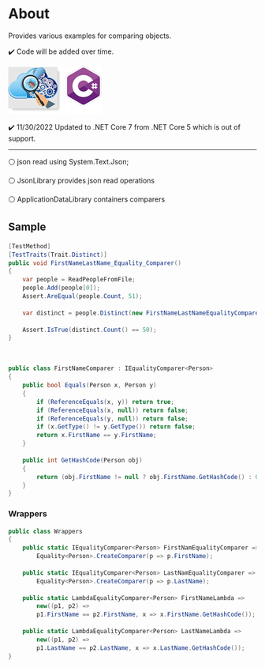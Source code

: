 # About

Provides various examples for comparing objects. 

:heavy_check_mark:  Code will be added over time.

![img](assets/unitTesting.png) ![img](assets/csharpSmall.png)


:heavy_check_mark: 11/30/2022 Updated to .NET Core 7 from .NET Core 5 which is out of support.


---

:white_circle: json read using System.Text.Json;

:white_circle: JsonLibrary provides json read operations

:white_circle: ApplicationDataLibrary containers comparers



## Sample

```csharp
[TestMethod]
[TestTraits(Trait.Distinct)]
public void FirstNameLastName_Equality_Comparer()
{
    var people = ReadPeopleFromFile;
    people.Add(people[0]);
    Assert.AreEqual(people.Count, 51);
    
    var distinct = people.Distinct(new FirstNameLastNameEqualityComparer());
    
    Assert.IsTrue(distinct.Count() == 50);
}
```
</br>

```csharp
public class FirstNameComparer : IEqualityComparer<Person>
{
    public bool Equals(Person x, Person y)
    {
        if (ReferenceEquals(x, y)) return true;
        if (ReferenceEquals(x, null)) return false;
        if (ReferenceEquals(y, null)) return false;
        if (x.GetType() != y.GetType()) return false;
        return x.FirstName == y.FirstName;
    }

    public int GetHashCode(Person obj)
    {
        return (obj.FirstName != null ? obj.FirstName.GetHashCode() : 0);
    }
}
```

### Wrappers

```csharp
public class Wrappers
{
    public static IEqualityComparer<Person> FirstNamEqualityComparer => 
        Equality<Person>.CreateComparer(p => p.FirstName);
    
    public static IEqualityComparer<Person> LastNamEqualityComparer => 
        Equality<Person>.CreateComparer(p => p.LastName);
    
    public static LambdaEqualityComparer<Person> FirstNameLambda => 
        new((p1, p2) => 
        p1.FirstName == p2.FirstName, x => x.FirstName.GetHashCode());
    
    public static LambdaEqualityComparer<Person> LastNameLambda => 
        new((p1, p2) => 
        p1.LastName == p2.LastName, x => x.LastName.GetHashCode());
}
```

